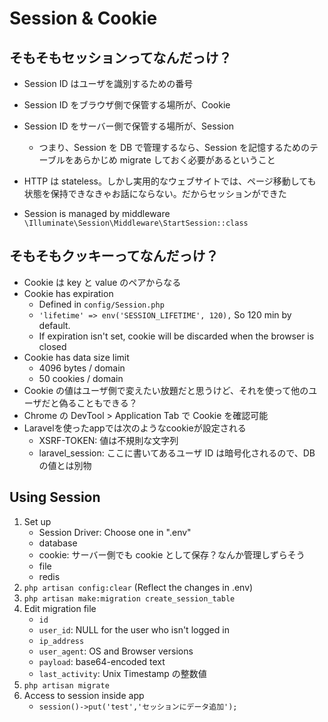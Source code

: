 # Session & Cookie <a name="session"></a>

## そもそもセッションってなんだっけ？

- Session ID はユーザを識別するための番号
- Session ID をブラウザ側で保管する場所が、Cookie
- Session ID をサーバー側で保管する場所が、Session
  - つまり、Session を DB で管理するなら、Session を記憶するためのテーブルをあらかじめ migrate しておく必要があるということ
- HTTP は stateless。しかし実用的なウェブサイトでは、ページ移動しても状態を保持できなきゃお話にならない。だからセッションができた

- Session is managed by middleware `\Illuminate\Session\Middleware\StartSession::class`

## そもそもクッキーってなんだっけ？

- Cookie は key と value のペアからなる
- Cookie has expiration
  - Defined in `config/Session.php`
  - `'lifetime' => env('SESSION_LIFETIME', 120),` So 120 min by default.
  - If expiration isn't set, cookie will be discarded when the browser is closed
- Cookie has data size limit
  - 4096 bytes / domain
  - 50 cookies / domain
- Cookie の値はユーザ側で変えたい放題だと思うけど、それを使って他のユーザだと偽ることもできる？
- Chrome の DevTool > Application Tab で Cookie を確認可能
- Laravelを使ったappでは次のようなcookieが設定される
    - XSRF-TOKEN: 値は不規則な文字列
    - laravel_session: ここに書いてあるユーザ ID は暗号化されるので、DB の値とは別物

## Using Session

1. Set up
   - Session Driver: Choose one in ".env"
   - database
   - cookie: サーバー側でも cookie として保存？なんか管理しずらそう
   - file
   - redis
1. `php artisan config:clear` (Reflect the changes in .env)
1. `php artisan make:migration create_session_table`
1. Edit migration file
   - `id`
   - `user_id`: NULL for the user who isn't logged in
   - `ip_address`
   - `user_agent`: OS and Browser versions
   - `payload`: base64-encoded text
   - `last_activity`: Unix Timestamp の整数値
1. `php artisan migrate`
1. Access to session inside app
    - `session()->put('test','セッションにデータ追加');`
